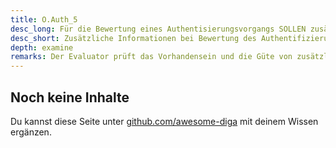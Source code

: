 ```yaml
---
title: O.Auth_5
desc_long: Für die Bewertung eines Authentisierungsvorgangs SOLLEN zusätzliche Informationen (z. B. das verwendete Endgerät, der verwendete WiFi-Zugangsknoten oder die Zeit des Zugriffs) mit einbezogen werden.
desc_short: Zusätzliche Informationen bei Bewertung des Authentifizierungsvorgangs einbeziehen.
depth: examine
remarks: Der Evaluator prüft das Vorhandensein und die Güte von zusätzlichen Informationen zur Bewertung eines Authentifizierungsvorgangs. Solche Informationen können beispielsweise über die Invalidierung/Löschung von Schlüsseln bei Änderung von Merkmalen biometrischer Systeme oder eine Prüfung auf Änderung von biometrischen Metadaten umgesetzt werden. Eine Prüfung auf Konformität zum Datenschutz der erhobenen Informationen ist im Rahmen der TR nicht erforderlich, eine zusätzliche Prüfung ist daher empfehlenswert. Werden keine zusätzlichen Informationen zur Bewertung verwendet, prüft der Evaluator die Abwägungen des Herstellers. Diese sind in der Risikobewertung zu berücksichtigen.
---
```


## Noch keine Inhalte

Du kannst diese Seite unter [github.com/awesome-diga](https://github.com/awesome-diga/tr-faq) mit deinem Wissen ergänzen.

